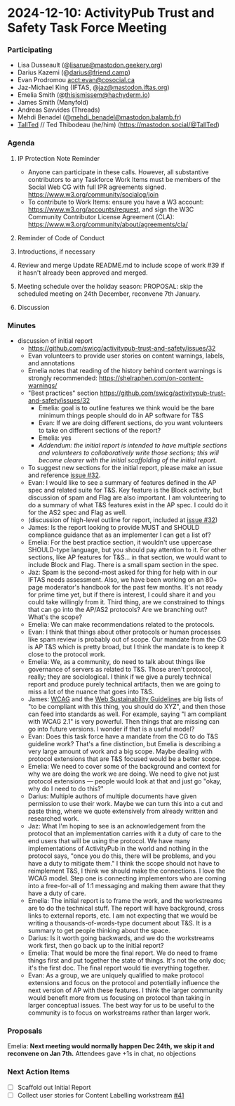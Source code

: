 # 2024-12-10: ActivityPub Trust and Safety Task Force Meeting

### Participating

- Lisa Dusseault (@lisarue@mastodon.geekery.org)
- Darius Kazemi (@darius@friend.camp)
- Evan Prodromou <acct:evan@cosocial.ca>
- Jaz-Michael King (IFTAS, @jaz@mastodon.iftas.org)
- Emelia Smith (@thisismissem@hachyderm.io)
- James Smith (Manyfold)
- Andreas Savvides (Threads)
- Mehdi Benadel (@mehdi_benadel@mastodon.balamb.fr)
- [TallTed](https://github.com/TallTed) // Ted Thibodeau (he/him) (https://mastodon.social/@TallTed)

### Agenda

1. IP Protection Note Reminder
   * Anyone can participate in these calls. However, all substantive contributors to any Taskforce Work Items must be members of the Social Web CG with full IPR agreements signed. https://www.w3.org/community/socialcg/join
   * To contribute to Work Items: ensure you have a W3 account: https://www.w3.org/accounts/request, and sign the W3C Community Contributor License Agreement (CLA): https://www.w3.org/community/about/agreements/cla/

2. Reminder of Code of Conduct

3. Introductions, if necessary

4. Review and merge Update README.md to include scope of work #39 if it hasn't already been approved and merged.

5. Meeting schedule over the holiday season: PROPOSAL: skip the scheduled meeting on 24th December, reconvene 7th January.

6. Discussion


### Minutes

* discussion of initial report
    * https://github.com/swicg/activitypub-trust-and-safety/issues/32
    * Evan volunteers to provide user stories on content warnings, labels, and annotations
    * Emelia notes that reading of the history behind content warnings is strongly recommended: https://shelraphen.com/on-content-warnings/
    * "Best practices" section https://github.com/swicg/activitypub-trust-and-safety/issues/32
        * Emelia: goal is to outline features we think would be the bare minimum things people should do in AP software for T&S
        * Evan: If we are doing different sections, do you want volunteers to take on different sections of the report?
        * Emelia: yes
        * _Addendum: the initial report is intended to have multiple sections and volunteers to collaboratively write those sections; this will become clearer with the initial scaffolding of the initial report._
    * To suggest new sections for the initial report, please make an issue and reference [issue #32](https://github.com/swicg/activitypub-trust-and-safety/issues/32).
    * Evan: I would like to see a summary of features defined in the AP spec and related suite for T&S. Key feature is the Block activity, but discussion of spam and Flag are also important. I am volunteering to do a summary of what T&S features exist in the AP spec. I could do it for the AS2 spec and Flag as well. 
    * (discussion of high-level outline for report, included at [issue #32](https://github.com/swicg/activitypub-trust-and-safety/issues/32))
    * James: Is the report looking to provide MUST and SHOULD compliance guidance that as an implementer I can get a list of?
    * Emelia: For the best practice section, it wouldn't use uppercase SHOULD-type language, but you should pay attention to it. For other sections, like AP features for T&S... in that section, we would want to include Block and Flag. There is a small spam section in the spec.
    * Jaz: Spam is the second-most asked for thing for help with in our IFTAS needs assessment. Also, we have been working on an 80+ page moderator's handbook for the past few months. It's not ready for prime time yet, but if there is interest, I could share it and you could take willingly from it. Third thing, are we constrained to things that can go into the AP/AS2 protocols? Are we branching out? What's the scope?
    * Emelia: We can make recommendations related to the protocols.
    * Evan: I think that things about other protocols or human processes like spam review is probably out of scope. Our mandate from the CG is AP T&S which is pretty broad, but I think the mandate is to keep it close to the protocol work.
    * Emelia: We, as a community, do need to talk about things like governance of servers as related to T&S. Those aren't protocol, really; they are sociological. I think if we give a purely technical report and produce purely technical artifacts, then we are going to miss a lot of the nuance that goes into T&S.
    * James: [WCAG](https://www.w3.org/WAI/standards-guidelines/wcag/) and the [Web Sustainability Guidelines](https://w3c.github.io/sustyweb/) are big lists of "to be compliant with this thing, you should do XYZ", and then those can feed into standards as well. For example, saying "I am compliant with WCAG 2.1" is very powerful. Then things that are missing can go into future versions. I wonder if that is a useful model?
    * Evan: Does this task force have a mandate from the CG to do T&S guideline work? That's a fine distinction, but Emelia is describing a very large amount of work and a big scope. Maybe dealing with protocol extensions that are T&S focused would be a better scope.
    * Emelia: We need to cover some of the background and context for why we are doing the work we are doing. We need to give not just protocol extensions — people would look at that and just go "okay, why do I need to do this?"
    * Darius: Multiple authors of multiple documents have given permission to use their work. Maybe we can turn this into a cut and paste thing, where we quote extensively from already written and researched work.
    * Jaz: What I'm hoping to see is an acknowledgement from the protocol that an implementation carries with it a duty of care to the end users that will be using the protocol. We have many implementations of ActivityPub in the world and nothing in the protocol says, "once you do this, there will be problems, and you have a duty to mitigate them." I think the scope should not have to reimplement T&S, I think we should make the connections. I love the WCAG model. Step one is connecting implementors who are coming into a free-for-all of 1:1 messaging and making them aware that they have a duty of care.
    * Emelia: The initial report is to frame the work, and the workstreams are to do the technical stuff. The report will have background, cross links to external reports, etc. I am not expecting that we would be writing a thousands-of-words-type document about T&S. It is a summary to get people thinking about the space.
    * Darius: Is it worth going backwards, and we do the workstreams work first, then go back up to the initial report?
    * Emelia: That would be more the final report. We do need to frame things first and put together the state of things. It's not the only doc; it's the first doc. The final report would tie everything together.
    * Evan: As a group, we are uniquely qualified to make protocol extensions and focus on the protocol and potentially influence the next version of AP with these features. I think the larger community would benefit more from us focusing on protocol than taking in larger conceptual issues. The best way for us to be useful to the community is to focus on workstreams rather than larger work.

### Proposals

Emelia: **Next meeting would normally happen Dec 24th, we skip it and reconvene on Jan 7th.**
Attendees gave +1s in chat, no objections

### Next Action Items

- [ ] Scaffold out Initial Report
- [ ] Collect user stories for Content Labelling workstream [#41](https://github.com/swicg/activitypub-trust-and-safety/issues/41)
